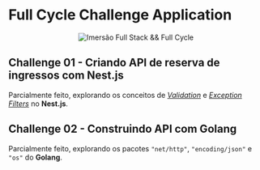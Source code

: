 # Full Cycle Challenge Application

<p align="center">
    <img 
        src="https://events-fullcycle.s3.amazonaws.com/events-fullcycle/static/site/img/grupo_4417.png" 
        alt="Imersão Full Stack && Full Cycle"
    />
</p>

## Challenge 01 - Criando API de reserva de ingressos com Nest.js

Parcialmente feito, explorando os conceitos de [_Validation_](https://docs.nestjs.com/techniques/validation) e [_Exception Filters_](https://docs.nestjs.com/exception-filters) no **Nest.js**.

## Challenge 02 - Construindo API com Golang

Parcialmente feito, explorando os pacotes `"net/http"`, `"encoding/json"` e `"os"`  do **Golang**.